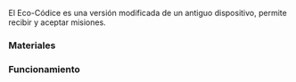 El Eco-Códice es una versión modificada de un antiguo dispositivo, permite recibir y aceptar misiones.
### Materiales
### Funcionamiento